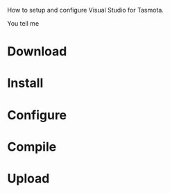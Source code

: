 How to setup and configure Visual Studio for Tasmota.

You tell me

# Download


# Install


# Configure


# Compile


# Upload